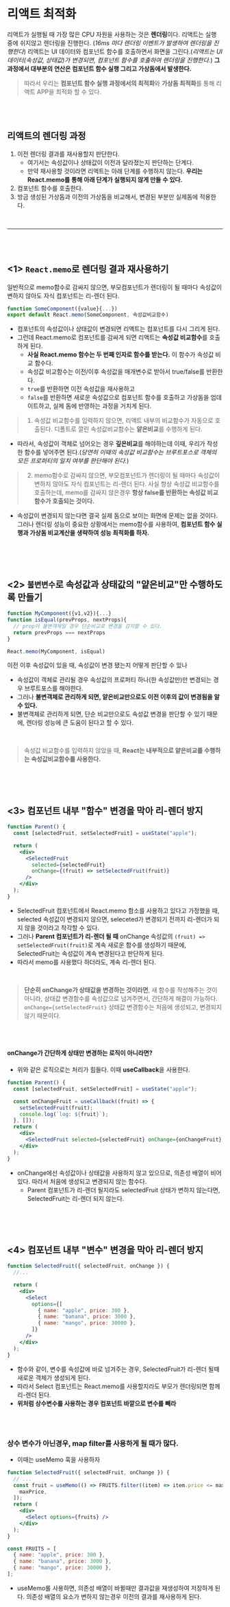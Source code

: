 # 리액트 최적화

리액트가 실행될 때 가장 많은 CPU 자원을 사용하는 것은 **렌더링**이다. 리액트는 실행 중에 쉬지않고 렌더링을 진행한다. (_16ms 마다 렌더링 이벤트가 발생하여 렌더링을 진행한다_) 리액트는 UI 데이터와 컴포넌트 함수를 호출하면서 화면을 그린다.(_리액트는 UI 데이터(속성값, 상태값)가 변경되면, 컴포넌트 함수를 호출하여 렌더링을 진행한다._) **그 과정에서 대부분의 연산은 컴포넌트 함수 실행 그리고 가상돔에서 발생한다.**

> 따라서 우리는 **컴포넌트 함수 실행 과정에서의 최적화**와 **가상돔 최적화**를 통해 리액트 APP을 최적화 할 수 있다.

<br>
<br>

## 리액트의 렌더링 과정

1. 이전 렌더링 결과를 재사용할지 판단한다.
   - 여기서는 속성값이나 상태값이 이전과 달라졌는지 판단하는 단계다.
   - 만약 재사용할 것이라면 리액트는 아래 단계를 수행하지 않는다. **우리는 React.memo를 통해 아래 단계가 실행되지 않게 만들 수 있다.**
2. 컴포넌트 함수를 호출한다.
3. 방금 생성된 가상돔과 이전의 가상돔을 비교해서, 변경된 부분만 실제돔에 적용한다.

<br>
<hr>
<br>
<br>

## <1> `React.memo`로 렌더링 결과 재사용하기

일반적으로 memo함수로 감싸지 않으면, 부모컴포넌트가 렌더링이 될 때마다 속성값이 변하지 않아도 자식 컴포넌트는 리-렌더 된다.

```jsx
function SomeComponent({value}{...})
export default React.memo(SomeComponent, 속성값비교함수)
```

- 컴포넌트의 속성값이나 상태값이 변경되면 리액트는 컴포넌트를 다시 그리게 된다.
- 그런데 React.memo로 컴포넌트를 감싸게 되면 리액트는 **속성값 비교함수**를 호출하게 된다.
  - **사실 React.memo 함수는 두 번째 인자로 함수를 받는다.** 이 함수가 속성값 비교 함수다.
  - 속성값 비교함수는 이전/이후 속성값을 매개변수로 받아서 true/false를 반환한다.
  - `true`를 반환하면 이전 속성값을 재사용하고
  - `false`를 반환하면 새로운 속성값으로 컴포넌트 함수를 호출하고 가상돔을 업데이트하고, 실제 돔에 반영하는 과정을 거치게 된다.

> 1. 속성값 비교함수를 입력하지 않으면, 리액트 내부의 비교함수가 자동으로 호출된다. 디폴트로 깔린 속성값비교함수는 **얕은비교**를 수행하게 된다.

- 따라서, 속성값이 객체로 넘어오는 경우 **깊은비교**를 해야하는데 이때, 우리가 작성한 함수를 넣어주면 된다.(_당연히 이때의 속성값 비교함수는 브루트포스로 객체의 모든 프로퍼티의 일치 여부를 판단해야 된다._)

> 2. memo함수로 감싸지 않으면, 부모컴포넌트가 렌더링이 될 때마다 속성값이 변하지 않아도 자식 컴포넌트는 리-렌더 된다. 사실 항상 속성값 비교함수를 호출하는데, memo를 감싸지 않은경우 **항상 false를 반환하는 속성값 비교함수가 호출되는 것이다.**

- 속성값이 변경되지 않는다면 결국 실제 돔으로 보이는 화면에 문제는 없을 것이다. 그러나 렌더링 성능이 중요한 상황에서는 memo함수를 사용하여, **컴포넌트 함수 실행과 가상돔 비교계산을 생략하여 성능 최적화를 하자.**

<br>
<br>
<br>

## <2> `불변변수`로 속성값과 상태값의 "얕은비교"만 수행하도록 만들기

```jsx
function MyComponent({v1,v2}){...}
function isEqual(prevProps, nextProps){
  // prop이 불변객체일 경우 단순비교로 변경을 감지할 수 있다.
  return prevProps === nextProps
}

React.memo(MyComponent, isEqual)
```

이전 이후 속성값이 있을 때, 속성값이 변경 됐는지 어떻게 판단할 수 있나

- 속성값이 객체로 관리될 경우 속성값의 프로퍼티 하나(한 속성값만)만 변경되는 경우 브루트포스를 해야한다.
- 그러나 **불변객체로 관리하게 되면, 얕은비교만으로도 이전 이후의 값이 변경됨을 알 수 있다.**
- 불변객체로 관리하게 되면, 단순 비교만으로도 속성값 변경을 판단할 수 있기 때문에, 렌더링 성능에 큰 도움이 된다고 할 수 있다.

<br>

> 속성값 비교함수를 입력하지 않았을 때, **React는 내부적으로 얕은비교를 수행하는 속성값비교함수를 사용한다.**

<br>
<br>
<br>

## <3> 컴포넌트 내부 "함수" 변경을 막아 리-렌더 방지

```jsx
function Parent() {
  const [selectedFruit, setSelectedFruit] = useState("apple");

  return (
    <div>
      <SelectedFruit
        selected={selectedFruit}
        onChange={(fruit) => setSelectedFruit(fruit)}
      />
    </div>
  );
}
```

- SelectedFruit 컴포넌트에서 React.memo 함소를 사용하고 있다고 가정했을 때, selected 속성값이 변경되지 않으면, seleceted가 변경되기 전까지 리-렌더가 되지 않을 것이라고 착각할 수 있다.
- 그러나 **Parent 컴포넌트가 리-렌더 될 때** onChange 속성값의 `(fruit) => setSelectedFruit(fruit)`로 계속 새로운 함수를 생성하기 때문에, SelectedFruit는 속성값이 계속 변경된다고 판단하게 된다.
- 따라서 memo를 사용했다 하더라도, 계속 리-렌더 된다.

<br>

> **단순히 onChange가 상태값을 변경하는 것이라면**, 새 함수를 작성해주는 것이 아니라, 상태값 변경함수를 속성값으로 넘겨주면서, 간단하게 해결이 가능하다. `onChange={setSelectedFruit}`
> 상태값 변경함수는 처음에 생성되고, 변경되지 않기 때문이다.

<br>
<br>

#### onChange가 간단하게 상태만 변경하는 로직이 아니라면?

- 위와 같은 로직으로는 처리가 힘들다. 이때 **useCallback**을 사용한다.

```jsx
function Parent() {
  const [selectedFruit, setSelectedFruit] = useState("apple");

  const onChangeFruit = useCallback((fruit) => {
    setSelectedFruit(fruit);
    console.log(`log: ${fruit}`);
  }, []);
  return (
    <div>
      <SelectedFruit selected={selectedFruit} onChange={onChangeFruit} />
    </div>
  );
}
```

- onChange에선 속성값이나 상태값을 사용하지 않고 있으므로, 의존성 배열이 비어있다. 따라서 처음에 생성되고 변경되지 않는 함수다.
  - Parent 컴포넌트가 리-렌더 될지라도 selectedFruit 상태가 변하지 않는다면, SelectedFruit는 리-렌더 되지 않는다.

<br>
<br>
<br>

## <4> 컴포넌트 내부 "변수" 변경을 막아 리-렌더 방지

```jsx
function SelectedFruit({ selectedFruit, onChange }) {
  //...

  return (
    <div>
      <Select
        options={[
          { name: "apple", price: 300 },
          { name: "banana", price: 3000 },
          { name: "mango", price: 30000 },
        ]}
      />
    </div>
  );
}
```

- 함수와 같이, 변수를 속성값에 바로 넘겨주는 경우, SelectedFruit가 리-렌더 될때 새로운 객체가 생성되게 된다.
- 따라서 Select 컴포넌트는 React.memo를 사용할지라도 부모가 렌더링되면 함께 리-렌더 된다.
- **위처럼 상수변수를 사용하는 경우 컴포넌트 바깥으로 변수를 빼라**

<br>
<br>

### 상수 변수가 아닌경우, map filter를 사용하게 될 때가 많다.

- 이때는 useMemo 훅을 사용하자

```jsx
function SelectedFruit({ selectedFruit, onChange }) {
  // ...
  const fruit = useMemo(() => FRUITS.filter((item) => item.price <= maxPrice), [
    maxPrice,
  ]);
  return (
    <div>
      <Select options={fruits} />
    </div>
  );
}

const FRUITS = [
  { name: "apple", price: 300 },
  { name: "banana", price: 3000 },
  { name: "mango", price: 30000 },
];
```

- useMemo롤 사용하면, 의존성 배열이 바뀔때만 결과값을 재생성하여 저장하게 된다. 의존성 배열의 요소가 변하지 않는경우 이전의 결과를 재사용하게 된다.
